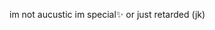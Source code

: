 im not aucustic
im special✨
or just retarded (jk)


<!---
SodenPorsse69/SodenPorsse69 is a  special ✨ repository because its `README.md` (this file) appears on your GitHub profile.
You can click the Preview link to take a look at your changes.
--->
